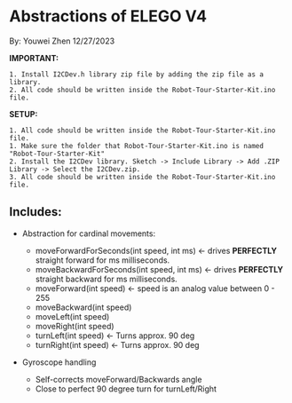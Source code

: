 # Abstractions of ELEGO V4

By: Youwei Zhen 12/27/2023

**IMPORTANT:**
```
1. Install I2CDev.h library zip file by adding the zip file as a library.
2. All code should be written inside the Robot-Tour-Starter-Kit.ino file.
```

**SETUP:**
```
1. All code should be written inside the Robot-Tour-Starter-Kit.ino file.
1. Make sure the folder that Robot-Tour-Starter-Kit.ino is named "Robot-Tour-Starter-Kit"
2. Install the I2CDev library. Sketch -> Include Library -> Add .ZIP Library -> Select the I2CDev.zip.
3. All code should be written inside the Robot-Tour-Starter-Kit.ino file.
```

## Includes:
- Abstraction for cardinal movements:
    - moveForwardForSeconds(int speed, int ms) <- drives **PERFECTLY** straight forward for ms milliseconds.
    - moveBackwardForSeconds(int speed, int ms) <- drives **PERFECTLY** straight backward for ms milliseconds.
    - moveForward(int speed) <- speed is an analog value between 0 - 255
    - moveBackward(int speed)
    - moveLeft(int speed)
    - moveRight(int speed)
    - turnLeft(int speed) <- Turns approx. 90 deg
    - turnRight(int speed) <- Turns approx. 90 deg

- Gyroscope handling
    - Self-corrects moveForward/Backwards angle
    - Close to perfect 90 degree turn for turnLeft/Right